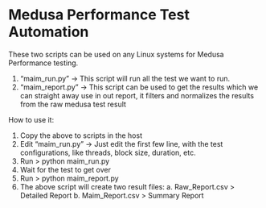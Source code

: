 # Medusa Performance Test Automation

These two scripts can be used on any Linux systems for Medusa Performance testing.

1.	“maim_run.py” -> This script will run all the test we want to run. 
2.	“maim_report.py” -> This script can be used to get the results which we can straight away use in out report, it filters and normalizes the results from the raw medusa test result

How to use it:

1.	Copy the above to scripts in the host 
2.	Edit “maim_run.py” ->  Just edit the first few line, with the test configurations, like threads, block size, duration, etc.
3.	Run > python maim_run.py
4.	Wait for the test to get over
5.	Run > python maim_report.py
6.	The above script will create two result files:
a.	Raw_Report.csv > Detailed Report
b.	Maim_Report.csv > Summary Report
